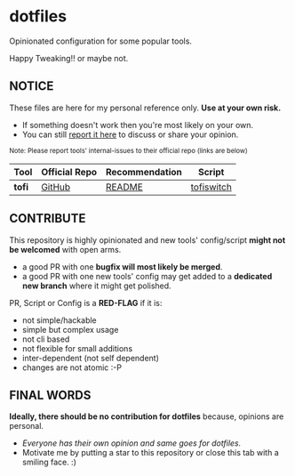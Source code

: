 # dotfiles

Opinionated configuration for some popular tools.

Happy Tweaking!! or maybe not.

NOTICE
------

These files are here for my personal reference only.
**Use at your own risk.**

- If something doesn't work then you're most likely on your own.
- You can still [report it here](https://github.com/Peaceful-Times/dotfiles/issues/new) to discuss or share your opinion.

<sup> Note: Please report tools' internal-issues to their official repo (links are below) </sup>

| Tool          | Official Repo                                                     | Recommendation                         | Script               |
| ------------- | ----------------------------------------------------------------- | -------------------------------------- | -------------------- |
| **tofi**      | [GitHub](https://github.com/philj56/tofi)                         | [README](tofi/README.md)               | [tofiswitch](https://github.com/Peaceful-Times/dotfiles/blob/devel/scripts/tofiswitch.sh?plain=1#L3) |


CONTRIBUTE
----------

This repository is highly opinionated and new tools' config/script **might not be welcomed** with open arms.
- a good PR with one **bugfix will most likely be merged**.
- a good PR with one new tools' config may get added to a **dedicated new branch** where it might get polished.

PR, Script or Config is a **RED-FLAG** if it is:
- not simple/hackable
- simple but complex usage
- not cli based
- not flexible for small additions
- inter-dependent (not self dependent)
- changes are not atomic :-P

FINAL WORDS
-----------

**Ideally, there should be no contribution for dotfiles** because, opinions are personal.

- *Everyone has their own opinion and same goes for dotfiles.*
- Motivate me by putting a star to this repository or close this tab with a smiling face. :)
